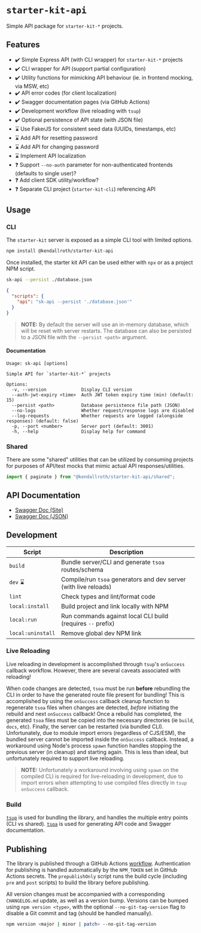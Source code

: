# `starter-kit-api`

Simple API package for `starter-kit-*` projects.

## Features

- ✔️ Simple Express API (with CLI wrapper) for `starter-kit-*` projects
- ✔️ CLI wrapper for API (support partial configuration)
- ✔️ Utility functions for mimicking API behaviour (ie. in frontend mocking, via MSW, etc)
- ✔️ API error codes (for client localization)
- ✔️ Swagger documentation pages (via GitHub Actions)
- ✔️ Development workflow (live reloading with `tsup`)
- ✔️ Optional persistence of API state (with JSON file)
- ⌛ Use FakerJS for consistent seed data (UUIDs, timestamps, etc)
- ⌛ Add API for resetting password
- ⌛ Add API for changing password
- ⌛ Implement API localization
- ❓ Support `--no-auth` parameter for non-authenticated frontends (defaults to single user)?
- ❓ Add client SDK utility/workflow?
- ❓ Separate CLI project (`starter-kit-cli`) referencing API

## Usage

### CLI

The `starter-kit` server is exposed as a simple CLI tool with limited options.

```sh
npm install @kendallroth/starter-kit-api
```

Once installed, the starter kit API can be used either with `npx` or as a project NPM script.

```sh
sk-api --persist ./database.json
```

```json
{
  "scripts": {
    "api": "sk-api --persist './database.json'"
  }
}
```

> **NOTE:** By default the server will use an in-memory database, which will be reset with server restarts. The database can also be persisted to a JSON file with the `--persist <path>` argument.

#### Documentation

```
Usage: sk-api [options]

Simple API for `starter-kit-*` projects

Options:
  -v, --version             Display CLI version
  --auth-jwt-expiry <time>  Auth JWT token expiry time (min) (default: 15)
  --persist <path>          Database persistence file path (JSON)
  --no-logs                 Whether request/response logs are disabled
  --log-requests            Whether requests are logged (alongside responses) (default: false)
  -p, --port <number>       Server port (default: 3001)
  -h, --help                Display help for command
```

### Shared

There are some "shared" utilities that can be utilized by consuming projects for purposes of API/test mocks that mimic actual API responses/utilities.

```ts
import { paginate } from "@kendallroth/starter-kit-api/shared";
```

## API Documentation

- [Swagger Doc (Site)](https://kendallroth.github.io/starter-kit-api/)
- [Swagger Doc (JSON)](./docs/swagger.json)

## Development

| Script | Description |
|--------|-------------|
| `build` | Bundle server/CLI and generate `tsoa` routes/schema
| `dev` ⌛ | Compile/run `tsoa` generators and dev server (with live reloads)
| `lint` | Check types and lint/format code
| `local:install` | Build project and link locally with NPM
| `local:run` | Run commands against local CLI build (requires `--` prefix)
| `local:uninstall` | Remove global dev NPM link

### Live Reloading

Live reloading in development is accomplished through `tsup`'s `onSuccess` callback workflow. However, there are several caveats associated with reloading!

When code changes are detected, `tsoa` must be run **before** rebundling the CLI in order to have the generated route file present for bundling! This is accomplished by using the `onSuccess` callback cleanup function to regenerate `tsoa` files when changes are detected, _before_ initiating the rebuild and next `onSuccess` callback! Once a rebuild has completed, the generated `tsoa` files must be copied into the necessary directories (ie `build`, `docs`, etc). Finally, the server can be restarted (via bundled CLI). Unfortunately, due to module import errors (regardless of CJS/ESM), the bundled server cannot be imported inside the `onSuccess` callback. Instead, a workaround using Node's process `spawn` function handles stopping the previous server (in cleanup) and starting again. This is less than ideal, but unfortunately required to support live reloading.

> **NOTE:** Unfortunately a workaround involving using `spawn` on the compiled CLI is required for live-reloading in development, due to import errors when attempting to use compiled files directly in `tsup` `onSuccess` callback.

### Build

[`tsup`](https://tsup.egoist.dev/) is used for bundling the library, and handles the multiple entry points (CLI vs shared). [`tsoa`](https://tsoa-community.github.io/docs/introduction.html) is used for generating API code and Swagger documentation.

## Publishing

The library is published through a GitHub Actions [workflow](./github/workflows/publish.yaml). Authentication for publishing is handled automatically by the `NPM_TOKEN` set in GitHub Actions secrets. The `prepublishOnly` script runs the build cycle (including `pre` and `post` scripts) to build the library before publishing.

All version changes must be accompanied with a corresponding `CHANGELOG.md` update, as well as a version bump. Versions can be bumped using `npm version <type>`, with the optional `--no-git-tag-version` flag to disable a Git commit and tag (should be handled manually).

```sh
npm version <major | minor | patch> --no-git-tag-version
```
